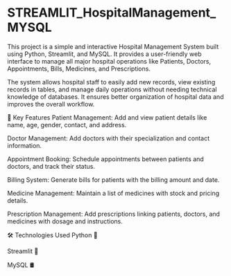 # STREAMLIT_HospitalManagement_MYSQL

This project is a simple and interactive Hospital Management System built using Python, Streamlit, and MySQL.
It provides a user-friendly web interface to manage all major hospital operations like Patients, Doctors, Appointments, Bills, Medicines, and Prescriptions.

The system allows hospital staff to easily add new records, view existing records in tables, and manage daily operations without needing technical knowledge of databases.
It ensures better organization of hospital data and improves the overall workflow.

🚀 Key Features
Patient Management:
Add and view patient details like name, age, gender, contact, and address.

Doctor Management:
Add doctors with their specialization and contact information.

Appointment Booking:
Schedule appointments between patients and doctors, and track their status.

Billing System:
Generate bills for patients with the billing amount and date.

Medicine Management:
Maintain a list of medicines with stock and pricing details.

Prescription Management:
Add prescriptions linking patients, doctors, and medicines with dosage and instructions.

🛠️ Technologies Used
Python 🐍

Streamlit 🎈

MySQL 🛢️